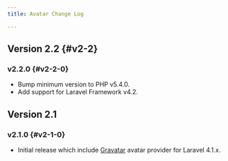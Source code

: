 ```yaml
---
title: Avatar Change Log

---
```


## Version 2.2 {#v2-2}

### v2.2.0 {#v2-2-0}

* Bump minimum version to PHP v5.4.0.
* Add support for Laravel Framework v4.2.

## Version 2.1

### v2.1.0 {#v2-1-0}

* Initial release which include [Gravatar](https://en.gravatar.com/) avatar provider for Laravel 4.1.x.
